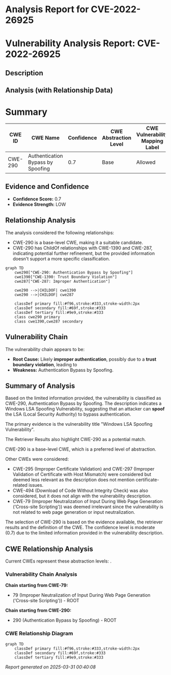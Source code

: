 # Analysis Report for CVE-2022-26925

# Vulnerability Analysis Report: CVE-2022-26925

## Description



## Analysis (with Relationship Data)

# Summary
| CWE ID | CWE Name | Confidence | CWE Abstraction Level | CWE Vulnerability Mapping Label | CWE-Vulnerability Mapping Notes |
|---|---|---|---|---|---|
| CWE-290 | Authentication Bypass by Spoofing | 0.7 | Base | Allowed | Primary CWE |

## Evidence and Confidence

*   **Confidence Score:** 0.7
*   **Evidence Strength:** LOW

## Relationship Analysis
The analysis considered the following relationships:
  - CWE-290 is a base-level CWE, making it a suitable candidate.
  - CWE-290 has ChildOf relationships with CWE-1390 and CWE-287, indicating potential further refinement, but the provided information doesn't support a more specific classification.

```mermaid
graph TD
    cwe290["CWE-290: Authentication Bypass by Spoofing"]
    cwe1390["CWE-1390: Trust Boundary Violation"]
    cwe287["CWE-287: Improper Authentication"]

    cwe290 -->|CHILDOF| cwe1390
    cwe290 -->|CHILDOF| cwe287

    classDef primary fill:#f96,stroke:#333,stroke-width:2px
    classDef secondary fill:#69f,stroke:#333
    classDef tertiary fill:#9e9,stroke:#333
    class cwe290 primary
    class cwe1390,cwe287 secondary
```

## Vulnerability Chain
The vulnerability chain appears to be:
  - **Root Cause:** Likely **improper authentication**, possibly due to a **trust boundary violation**, leading to
  - **Weakness:** Authentication Bypass by Spoofing.

## Summary of Analysis
Based on the limited information provided, the vulnerability is classified as CWE-290, Authentication Bypass by Spoofing. The description indicates a Windows LSA Spoofing Vulnerability, suggesting that an attacker can **spoof** the LSA (Local Security Authority) to bypass authentication.

The primary evidence is the vulnerability title "Windows LSA Spoofing Vulnerability".

The Retriever Results also highlight CWE-290 as a potential match.

CWE-290 is a base-level CWE, which is a preferred level of abstraction.

Other CWEs were considered:
*   CWE-295 (Improper Certificate Validation) and CWE-297 (Improper Validation of Certificate with Host Mismatch) were considered but deemed less relevant as the description does not mention certificate-related issues.
*   CWE-494 (Download of Code Without Integrity Check) was also considered, but it does not align with the vulnerability description.
*   CWE-79 (Improper Neutralization of Input During Web Page Generation ('Cross-site Scripting')) was deemed irrelevant since the vulnerability is not related to web page generation or input neutralization.

The selection of CWE-290 is based on the evidence available, the retriever results and the definition of the CWE. The confidence level is moderate (0.7) due to the limited information provided in the vulnerability description.


## CWE Relationship Analysis

Current CWEs represent these abstraction levels: .


### Vulnerability Chain Analysis

**Chain starting from CWE-79:**
- 79 (Improper Neutralization of Input During Web Page Generation ('Cross-site Scripting')) - ROOT


**Chain starting from CWE-290:**
- 290 (Authentication Bypass by Spoofing) - ROOT



### CWE Relationship Diagram

```mermaid
graph TD
    classDef primary fill:#f96,stroke:#333,stroke-width:2px
    classDef secondary fill:#69f,stroke:#333
    classDef tertiary fill:#9e9,stroke:#333
```



*Report generated on 2025-03-31 00:40:08*

